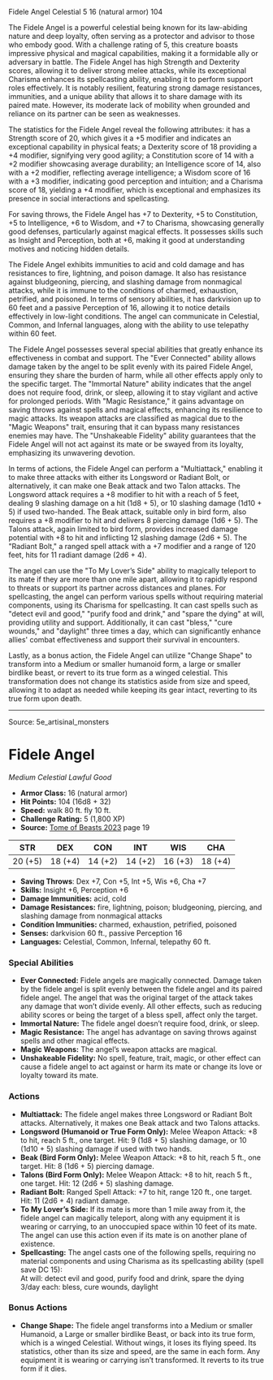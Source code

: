 <MonsterName/>Fidele Angel</MonsterName>
<CreatureType/>Celestial</CreatureType>
<CR/>5</CR>
<AC/>16 (natural armor)</AC>
<HP/>104</HP>
<summary>The Fidele Angel is a powerful celestial being known for its law-abiding nature and deep loyalty, often serving as a protector and advisor to those who embody good. With a challenge rating of 5, this creature boasts impressive physical and magical capabilities, making it a formidable ally or adversary in battle. The Fidele Angel has high Strength and Dexterity scores, allowing it to deliver strong melee attacks, while its exceptional Charisma enhances its spellcasting ability, enabling it to perform support roles effectively. It is notably resilient, featuring strong damage resistances, immunities, and a unique ability that allows it to share damage with its paired mate. However, its moderate lack of mobility when grounded and reliance on its partner can be seen as weaknesses. </summary>

<detail>

The statistics for the Fidele Angel reveal the following attributes: it has a Strength score of 20, which gives it a +5 modifier and indicates an exceptional capability in physical feats; a Dexterity score of 18 providing a +4 modifier, signifying very good agility; a Constitution score of 14 with a +2 modifier showcasing average durability; an Intelligence score of 14, also with a +2 modifier, reflecting average intelligence; a Wisdom score of 16 with a +3 modifier, indicating good perception and intuition; and a Charisma score of 18, yielding a +4 modifier, which is exceptional and emphasizes its presence in social interactions and spellcasting. 

For saving throws, the Fidele Angel has +7 to Dexterity, +5 to Constitution, +5 to Intelligence, +6 to Wisdom, and +7 to Charisma, showcasing generally good defenses, particularly against magical effects. It possesses skills such as Insight and Perception, both at +6, making it good at understanding motives and noticing hidden details. 

The Fidele Angel exhibits immunities to acid and cold damage and has resistances to fire, lightning, and poison damage. It also has resistance against bludgeoning, piercing, and slashing damage from nonmagical attacks, while it is immune to the conditions of charmed, exhaustion, petrified, and poisoned. In terms of sensory abilities, it has darkvision up to 60 feet and a passive Perception of 16, allowing it to notice details effectively in low-light conditions. The angel can communicate in Celestial, Common, and Infernal languages, along with the ability to use telepathy within 60 feet.

The Fidele Angel possesses several special abilities that greatly enhance its effectiveness in combat and support. The "Ever Connected" ability allows damage taken by the angel to be split evenly with its paired Fidele Angel, ensuring they share the burden of harm, while all other effects apply only to the specific target. The "Immortal Nature" ability indicates that the angel does not require food, drink, or sleep, allowing it to stay vigilant and active for prolonged periods. With "Magic Resistance," it gains advantage on saving throws against spells and magical effects, enhancing its resilience to magic attacks. Its weapon attacks are classified as magical due to the "Magic Weapons" trait, ensuring that it can bypass many resistances enemies may have. The "Unshakeable Fidelity" ability guarantees that the Fidele Angel will not act against its mate or be swayed from its loyalty, emphasizing its unwavering devotion.

In terms of actions, the Fidele Angel can perform a "Multiattack," enabling it to make three attacks with either its Longsword or Radiant Bolt, or alternatively, it can make one Beak attack and two Talon attacks. The Longsword attack requires a +8 modifier to hit with a reach of 5 feet, dealing 9 slashing damage on a hit (1d8 + 5), or 10 slashing damage (1d10 + 5) if used two-handed. The Beak attack, suitable only in bird form, also requires a +8 modifier to hit and delivers 8 piercing damage (1d6 + 5). The Talons attack, again limited to bird form, provides increased damage potential with +8 to hit and inflicting 12 slashing damage (2d6 + 5). The "Radiant Bolt," a ranged spell attack with a +7 modifier and a range of 120 feet, hits for 11 radiant damage (2d6 + 4).

The angel can use the "To My Lover’s Side" ability to magically teleport to its mate if they are more than one mile apart, allowing it to rapidly respond to threats or support its partner across distances and planes. For spellcasting, the angel can perform various spells without requiring material components, using its Charisma for spellcasting. It can cast spells such as "detect evil and good," "purify food and drink," and "spare the dying" at will, providing utility and support. Additionally, it can cast "bless," "cure wounds," and "daylight" three times a day, which can significantly enhance allies' combat effectiveness and support their survival in encounters.

Lastly, as a bonus action, the Fidele Angel can utilize "Change Shape" to transform into a Medium or smaller humanoid form, a large or smaller birdlike beast, or revert to its true form as a winged celestial. This transformation does not change its statistics aside from size and speed, allowing it to adapt as needed while keeping its gear intact, reverting to its true form upon death.</detail>



---

Source: 5e_artisinal_monsters

# Fidele Angel

*Medium* *Celestial* *Lawful Good*

- **Armor Class:** 16 (natural armor)
- **Hit Points:** 104 (16d8 + 32)
- **Speed:** walk 80 ft. fly 10 ft.
- **Challenge Rating:** 5 (1,800 XP)
- **Source:** [Tome of Beasts 2023](https://koboldpress.com/kpstore/product/tome-of-beasts-1-2023-edition/) page 19

| STR | DEX | CON | INT | WIS | CHA |
| --- | --- | --- | --- | --- | --- |
| 20 (+5) | 18 (+4) | 14 (+2) | 14 (+2) | 16 (+3) | 18 (+4) |

- **Saving Throws**: Dex +7, Con +5, Int +5, Wis +6, Cha +7
- **Skills:** Insight +6, Perception +6
- **Damage Immunities:** acid, cold
- **Damage Resistances:** fire, lightning, poison; bludgeoning, piercing, and slashing damage from nonmagical attacks
- **Condition Immunities:** charmed, exhaustion, petrified, poisoned
- **Senses:** darkvision 60 ft., passive Perception 16
- **Languages:** Celestial, Common, Infernal, telepathy 60 ft.

### Special Abilities

- **Ever Connected:** Fidele angels are magically connected. Damage taken by the fidele angel is split evenly between the fidele angel and its paired fidele angel. The angel that was the original target of the attack takes any damage that won’t divide evenly. All other effects, such as reducing ability scores or being the target of a bless spell, affect only the target.
- **Immortal Nature:** The fidele angel doesn’t require food, drink, or sleep.
- **Magic Resistance:** The angel has advantage on saving throws against spells and other magical effects.
- **Magic Weapons:** The angel’s weapon attacks are magical.
- **Unshakeable Fidelity:** No spell, feature, trait, magic, or other effect can cause a fidele angel to act against or harm its mate or change its love or loyalty toward its mate.

### Actions

- **Multiattack:** The fidele angel makes three Longsword or Radiant Bolt attacks. Alternatively, it makes one Beak attack and two Talons attacks.
- **Longsword (Humanoid or True Form Only):** Melee Weapon Attack: +8 to hit, reach 5 ft., one target. Hit: 9 (1d8 + 5) slashing damage, or 10 (1d10 + 5) slashing damage if used with two hands.
- **Beak (Bird Form Only):** Melee Weapon Attack: +8 to hit, reach 5 ft., one target. Hit: 8 (1d6 + 5) piercing damage.
- **Talons (Bird Form Only):** Melee Weapon Attack: +8 to hit, reach 5 ft., one target. Hit: 12 (2d6 + 5) slashing damage.
- **Radiant Bolt:** Ranged Spell Attack: +7 to hit, range 120 ft., one target. Hit: 11 (2d6 + 4) radiant damage.
- **To My Lover’s Side:** If its mate is more than 1 mile away from it, the fidele angel can magically teleport, along with any equipment it is wearing or carrying, to an unoccupied space within 10 feet of its mate. The angel can use this action even if its mate is on another plane of existence.
- **Spellcasting:** The angel casts one of the following spells, requiring no material components and using Charisma as its spellcasting ability (spell save DC 15):<br>At will: detect evil and good, purify food and drink, spare the dying<br>3/day each: bless, cure wounds, daylight

### Bonus Actions

- **Change Shape:** The fidele angel transforms into a Medium or smaller Humanoid, a Large or smaller birdlike Beast, or back into its true form, which is a winged Celestial. Without wings, it loses its flying speed. Its statistics, other than its size and speed, are the same in each form. Any equipment it is wearing or carrying isn’t transformed. It reverts to its true form if it dies.


